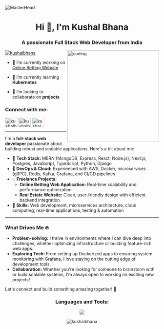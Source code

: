 ![MasterHead](https://user-images.githubusercontent.com/10498744/210012254-234538ff-d198-48aa-8964-37e6fd45d227.gif)
<h1 align="center">Hi 👋, I'm Kushal Bhana</h1>
<h3 align="center">A passionate Full Stack Web Developer from India</h3>
<img align="right" alt="coding" width="300" src="https://cdn.dribbble.com/users/1162077/screenshots/3848914/programmer.gif">


<p align="left"> <a href="https://twitter.com/kushalbhana" target="blank"><img src="https://img.shields.io/twitter/follow/kushalbhana?logo=twitter&style=for-the-badge" alt="kushalbhana" /></a> </p>

- 🔭 I’m currently working on [Online Betting Website](https://nexabetx.vercel.app/)

- 🌱 I’m currently learning **Kubernetes**

- 👯 I’m looking to collaborate on **projects**

<h3 align="left">Connect with me:</h3>
<p align="left">
<a href="https://twitter.com/kushalbhana" target="blank"><img align="center" src="https://raw.githubusercontent.com/rahuldkjain/github-profile-readme-generator/master/src/images/icons/Social/twitter.svg" alt="kushalbhana" height="30" width="40" /></a>
<a href="https://linkedin.com/in/kushalbhana" target="blank"><img align="center" src="https://raw.githubusercontent.com/rahuldkjain/github-profile-readme-generator/master/src/images/icons/Social/linked-in-alt.svg" alt="kushalbhana" height="30" width="40" /></a>
<a href="https://instagram.com/kushal_bhana" target="blank"><img align="center" src="https://raw.githubusercontent.com/rahuldkjain/github-profile-readme-generator/master/src/images/icons/Social/instagram.svg" alt="kushal_bhana" height="30" width="40" /></a>
</p>

---

I'm a **full-stack web developer** passionate about building robust and scalable applications. Here's a bit about me:

- 🔧 **Tech Stack:** MERN (MongoDB, Express, React, Node.js), Next.js, Postgres, JavaScript, TypeScript, Python, Django
- 🚀 **DevOps & Cloud:** Experienced with AWS, Docker, microservices (gRPC), Redis, Kafka, Grafana, and CI/CD pipelines
- 💡 **Freelance Projects:**
  - **Online Betting Web Application:** Real-time scalability and performance optimization
  - **Real Estate Website:** Clean, user-friendly design with efficient backend integration
- 🧠 **Skills:** Web development, microservices architecture, cloud computing, real-time applications, testing & automation

---

### What Drives Me 🔥
- **Problem-solving:** I thrive in environments where I can dive deep into challenges, whether optimizing infrastructure or building feature-rich web apps.
- **Exploring Tech:** From setting up Dockerized apps to ensuring system monitoring with Grafana, I love staying on the cutting edge of development tools.
- **Collaboration:** Whether you're looking for someone to brainstorm with or build scalable systems, I'm always open to working on exciting new projects!

Let's connect and build something amazing together! 🌟



<h3 align="center">Languages and Tools:</h3>
<p align="center"> <img src="https://skillicons.dev/icons?i=express,react,aws,nextjs,nodejs,ts,docker,postgres,redis,appwrite,git,kubernetes,mongodb,mysql,prisma,prometheus,jest,grafana,js,cpp,kafka,cypress,vitest,tailwind,django,html,bootstrap,css,postman,vim,git,github" /> </p>


<p align="center"><img align="center" src="https://github-readme-streak-stats.herokuapp.com/?user=kushalbhana&" alt="kushalbhana" /></p>
